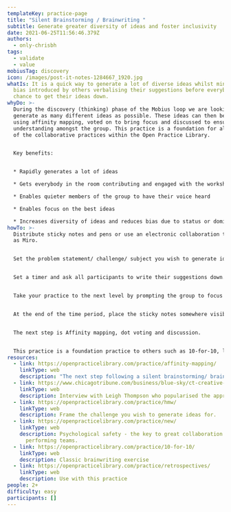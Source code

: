```yaml
---
templateKey: practice-page
title: "Silent Brainstorming / Brainwriting "
subtitle: Generate greater diversity of ideas and foster inclusivity
date: 2021-06-25T11:56:46.379Z
authors:
  - only-chrisbh
tags:
  - validate
  - value
mobiusTag: discovery
icon: /images/post-it-notes-1284667_1920.jpg
whatIs: It is a quick way to generate a lot of diverse ideas whilst minimising
  bias introduced by others verbalising their suggestions before everybody has a
  chance to get their ideas down.
whyDo: >-
  During the discovery (thinking) phase of the Mobius loop we are looking to
  generate as many different ideas as possible. These ideas can then be grouped
  using affinity mapping, voted on to bring focus and discussed to ensure shared
  understanding amongst the group. This practice is a foundation for almost all
  of the collaborative practices within the Open Practice Library. 


  Key benefits:


  * Rapidly generates a lot of ideas

  * Gets everybody in the room contributing and engaged with the workshop/ meeting

  * Enables quieter members of the group to have their voice heard

  * Enables focus on the best ideas

  * Increases diversity of ideas and reduces bias due to status or dominance of individuals; e.g., the HiPPO effect (Highest Paid Person's Opinion)
howTo: >-
  Distribute sticky notes and pens or use an electronic collaboration tool such
  as Miro. 


  Set the problem statement/ challenge/ subject you wish to generate ideas for. Consider carefully how you phrase the question. A practice such as 'How might we...' can really help. 


  Set a timer and ask all participants to write their suggestions down. 


  Take your practice to the next level by prompting the group to focus on quantity not quality and even encourage some suggestions to be impractical. You're looking for rapid generation of ideas that will be further iterated upon so diversity really matters. Where possible, diversity should also be considered for the make up of the group.


  At the end of the time period, place the sticky notes somewhere visible to all participants, such as a wall or flip chart. 


  The next step is Affinity mapping, dot voting and discussion.


  This practice is a foundation practice to others such as 10-for-10, lightning decision jam and retrospectives. Used appropriately it can really help accelerate the development of psychological safety within the group.
resources:
  - link: https://openpracticelibrary.com/practice/affinity-mapping/
    linkType: web
    description: "The next step following a silent brainstorming/ brainwriting exercise "
  - link: https://www.chicagotribune.com/business/blue-sky/ct-creative-class-leigh-thompson-bsi-20170511-story.html
    linkType: web
    description: Interview with Leigh Thompson who popularised the approach.
  - link: https://openpracticelibrary.com/practice/hmw/
    linkType: web
    description: Frame the challenge you wish to generate ideas for.
  - link: https://openpracticelibrary.com/practice/new/
    linkType: web
    description: Psychological safety - the key to great collaboration and high
      performing teams.
  - link: https://openpracticelibrary.com/practice/10-for-10/
    linkType: web
    description: Classic brainwriting exercise
  - link: https://openpracticelibrary.com/practice/retrospectives/
    linkType: web
    description: Use with this practice
people: 2+
difficulty: easy
participants: []
---
```

